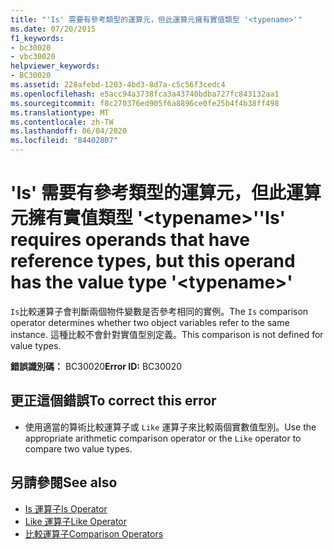 ```yaml
---
title: "'Is' 需要有參考類型的運算元，但此運算元擁有實值類型 '<typename>'"
ms.date: 07/20/2015
f1_keywords:
- bc30020
- vbc30020
helpviewer_keywords:
- BC30020
ms.assetid: 228afebd-1203-4bd3-8d7a-c5c56f3cedc4
ms.openlocfilehash: e5acc94a3738fca3a43740bdba727fc843132aa1
ms.sourcegitcommit: f8c270376ed905f6a8896ce0fe25b4f4b38ff498
ms.translationtype: MT
ms.contentlocale: zh-TW
ms.lasthandoff: 06/04/2020
ms.locfileid: "84402807"
---
```

# <a name="is-requires-operands-that-have-reference-types-but-this-operand-has-the-value-type-typename"></a><span data-ttu-id="0ff1d-102">'Is' 需要有參考類型的運算元，但此運算元擁有實值類型 '\<typename>'</span><span class="sxs-lookup"><span data-stu-id="0ff1d-102">'Is' requires operands that have reference types, but this operand has the value type '\<typename>'</span></span>
<span data-ttu-id="0ff1d-103">`Is`比較運算子會判斷兩個物件變數是否參考相同的實例。</span><span class="sxs-lookup"><span data-stu-id="0ff1d-103">The `Is` comparison operator determines whether two object variables refer to the same instance.</span></span> <span data-ttu-id="0ff1d-104">這種比較不會針對實值型別定義。</span><span class="sxs-lookup"><span data-stu-id="0ff1d-104">This comparison is not defined for value types.</span></span>  
  
 <span data-ttu-id="0ff1d-105">**錯誤識別碼：** BC30020</span><span class="sxs-lookup"><span data-stu-id="0ff1d-105">**Error ID:** BC30020</span></span>  
  
## <a name="to-correct-this-error"></a><span data-ttu-id="0ff1d-106">更正這個錯誤</span><span class="sxs-lookup"><span data-stu-id="0ff1d-106">To correct this error</span></span>  
  
- <span data-ttu-id="0ff1d-107">使用適當的算術比較運算子或 `Like` 運算子來比較兩個實數值型別。</span><span class="sxs-lookup"><span data-stu-id="0ff1d-107">Use the appropriate arithmetic comparison operator or the `Like` operator to compare two value types.</span></span>  
  
## <a name="see-also"></a><span data-ttu-id="0ff1d-108">另請參閱</span><span class="sxs-lookup"><span data-stu-id="0ff1d-108">See also</span></span>

- [<span data-ttu-id="0ff1d-109">Is 運算子</span><span class="sxs-lookup"><span data-stu-id="0ff1d-109">Is Operator</span></span>](../operators/is-operator.md)
- [<span data-ttu-id="0ff1d-110">Like 運算子</span><span class="sxs-lookup"><span data-stu-id="0ff1d-110">Like Operator</span></span>](../operators/like-operator.md)
- [<span data-ttu-id="0ff1d-111">比較運算子</span><span class="sxs-lookup"><span data-stu-id="0ff1d-111">Comparison Operators</span></span>](../operators/comparison-operators.md)
